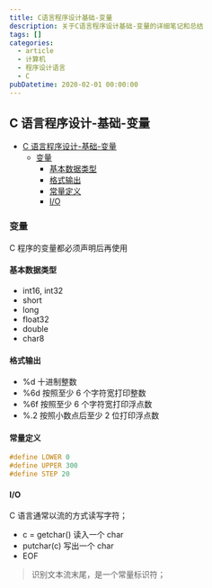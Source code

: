 ```yaml
---
title: C语言程序设计基础-变量
description: 关于C语言程序设计基础-变量的详细笔记和总结
tags: []
categories:
  - article
  - 计算机
  - 程序设计语言
  - C
pubDatetime: 2020-02-01 00:00:00
---
```


## C 语言程序设计-基础-变量

- [C 语言程序设计-基础-变量](#c-语言程序设计-基础-变量)
  - [变量](#变量)
    - [基本数据类型](#基本数据类型)
    - [格式输出](#格式输出)
    - [常量定义](#常量定义)
    - [I/O](#io)

### 变量

C 程序的变量都必须声明后再使用

#### 基本数据类型

- int16, int32
- short
- long
- float32
- double
- char8

#### 格式输出

- %d 十进制整数
- %6d 按照至少 6 个字符宽打印整数
- %6f 按照至少 6 个字符宽打印浮点数
- %.2 按照小数点后至少 2 位打印浮点数

#### 常量定义

```c
#define LOWER 0
#define UPPER 300
#define STEP 20
```

#### I/O

C 语言通常以流的方式读写字符；

- c = getchar() 读入一个 char
- putchar(c) 写出一个 char
- EOF

> 识别文本流末尾，是一个常量标识符；
